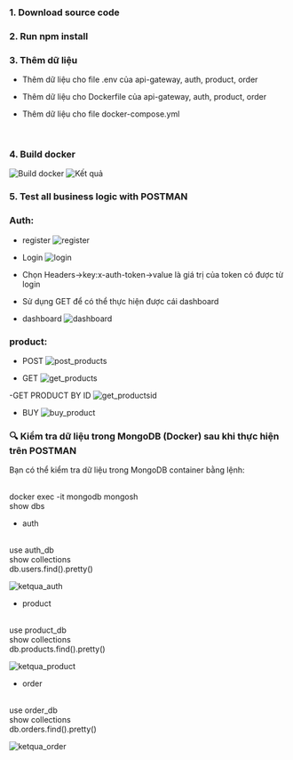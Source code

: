### 1.	Download source code
### 2.	Run npm install
### 3.	Thêm dữ liệu
-	Thêm dữ liệu cho file .env của api-gateway, auth, product, order

-   Thêm dữ liệu cho Dockerfile của api-gateway, auth, product, order

-   Thêm dữ liệu cho file docker-compose.yml
<br>

### 4. Build docker
![Build docker](/public/build_docker.png)
![Kết quả](/public/kq_build_docker.png)

### 5.	Test all business logic with POSTMAN
### Auth:
- register
![register](/public/register.png)

- Login
![login](/public/login.png)


- Chọn Headers->key:x-auth-token->value là giá trị của token có được từ login

- Sử dụng GET để có thể thực hiện được cái dashboard

- dashboard
![dashboard](/public/dashboard.png)

### product:

- POST
![post_products](/public/postproducts.png)
 
- GET
![get_products](/public/getproducts.png)
 
-GET PRODUCT BY ID
![get_productsid](/public/getidproducts.png)

- BUY
![buy_product](/public/buy.png)


### 🔍 Kiểm tra dữ liệu trong MongoDB (Docker) sau khi thực hiện trên POSTMAN
Bạn có thể kiểm tra dữ liệu trong MongoDB container bằng lệnh:

<br>
docker exec -it mongodb mongosh
<br>
show dbs
<br>

- auth
<br>
use auth_db
<br>
show collections
<br>
db.users.find().pretty()
<br>

![ketqua_auth](/public/dl_auth.png)

- product
<br>
use product_db
<br>
show collections
<br>
db.products.find().pretty()
<br>

![ketqua_product](/public/dl_product.png)

- order
<br>
use order_db
<br>
show collections
<br>
db.orders.find().pretty()
<br>

![ketqua_order](/public/dl_order.png)


